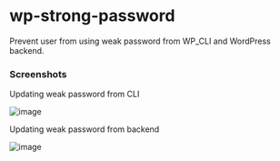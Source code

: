 # wp-strong-password
Prevent user from using weak password from WP_CLI and WordPress backend.

### Screenshots

Updating weak password from CLI

![image](https://user-images.githubusercontent.com/26354653/85936814-baf38b00-b91b-11ea-9ec1-f1c45943cc04.png)

Updating weak password from backend

![image](https://user-images.githubusercontent.com/26354653/85936878-5ab11900-b91c-11ea-8d9c-4f38a902149c.png)
